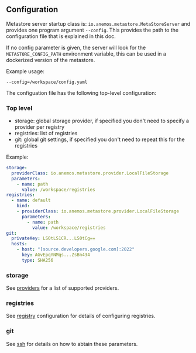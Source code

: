 ## Configuration

Metastore server startup class is: `io.anemos.metastore.MetaStoreServer` and provides
one program argument `--config`. This provides the path to the configuration file that is explained in this doc.

If no config parameter is given, the server will look for the `METASTORE_CONFIG_PATH`
environment variable, this can be used in a dockerized version of the metastore.

Example usage:

```
--config=/workspace/config.yaml
```

The configuation file has the following top-level configuration:

### Top level

- storage: global storage provider, if specified you don't need to specify a 
provider per registry
- registries: list of registries
- git: global git settings, if specified you don't need to repeat this for the
registries

Example:

```yaml
storage:
  providerClass: io.anemos.metastore.provider.LocalFileStorage
  parameters:
    - name: path
      value: /workspace/registries
registries:
  - name: default
    bind:
    - providerClass: io.anemos.metastore.provider.LocalFileStorage
      parameters:
        - name: path
          value: /workspace/registries
git:
  privateKey: LS0tLS1CR...LS0tCg==
  hosts:
    - host: "[source.developers.google.com]:2022"
      key: AGvEpqYNMqs...ZsBn434
      type: SHA256
```

### storage 

See [providers](providers.md) for a list of supported providers.

### registries

See [registry](config_registry.md) configuration for details of configuring registries.

### git

See [ssh](ssh.md) for details on how to abtain these parameters.
